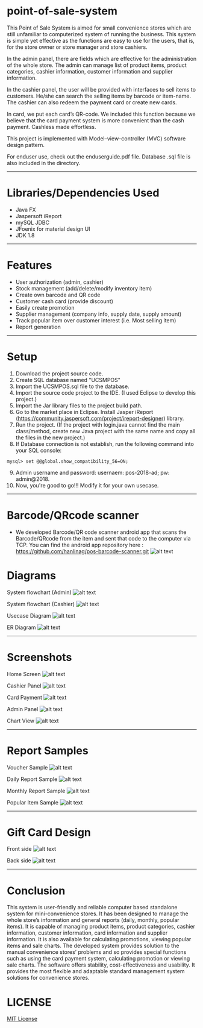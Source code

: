 # point-of-sale-system
This Point of Sale System is aimed for small convenience stores which are still unfamiliar to computerized system of running the business. This system is simple yet effective as the functions are easy to use for the users, that is, for the store owner or store manager and store cashiers.

In the admin panel, there are fields which are effective for the administration of the whole store. The admin can manage list of product items, product categories, cashier information, customer information and supplier information.

In the cashier panel, the user will be provided with interfaces to sell items to customers. He/she can search the selling items by barcode or item-name. The cashier can also redeem the payment card or create new cards.

In card, we put each card’s QR-code. We included this function because we believe that the card payment system is more convenient than the cash payment. Cashless made effortless.

This project is implemented with Model–view–controller (MVC) software design pattern.

For enduser use, check out the enduserguide.pdf file. 
Database .sql file is also included in the directory.

<hr>

# Libraries/Dependencies Used
- Java FX
- Jaspersoft iReport
- mySQL JDBC
- JFoenix for material design UI
- JDK 1.8

<hr>

# Features 
- User authorization (admin, cashier)
- Stock management (add/delete/modify inventory item)
- Create own barcode and QR code
- Customer cash card (provide discount)
- Easily create promotion
- Supplier management (company info, supply date, supply amount)
- Track popular item over customer interest (i.e. Most selling item)
- Report generation

<hr>

# Setup
1. Download the project source code.
2. Create SQL database named "UCSMPOS"
3. Import the UCSMPOS.sql file to the database. 
4. Import the source code project to the IDE. (I used Eclipse to develop this project.)
5. Import the Jar library files to the project build path.
6. Go to the market place in Eclipse. Install Jasper iReport (https://community.jaspersoft.com/project/ireport-designer) library. 
7. Run the project. (If the project with login.java cannot find the main class/method, create new Java project with the same name and copy all the files in the new project.)
8. If Database connection is not establish, run the following command into your SQL console:
```
mysql> set @@global.show_compatibility_56=ON;
```
9. Admin username and password: usernaem: pos-2018-ad; pw: admin@2018.
10. Now, you're good to go!!! Modify it for your own usecase. 

<hr>

# Barcode/QRcode scanner
- We developed Barcode/QR code scanner android app that scans the Barcode/QRcode from the item and sent that code to the computer via TCP. You can find the android app repository here : https://github.com/hanlinag/pos-barcode-scanner.git 
![alt text](images/home.png)

# Diagrams
System flowchart (Admin)
![alt text](images/adminflowchart.png)

System flowchart (Cashier)
![alt text](images/cashierflowchart.png?raw=true)

Usecase Diagram
![alt text](images/ucscasefinal.png?raw=true)


ER Diagram
![alt text](images/ER%20Final.png?raw=true)

<hr>

# Screenshots
Home Screen
![alt text](images/home.png?raw=true)

Cashier Panel
![alt text](images/cashier.png?raw=true)

Card Payment
![alt text](images/cardpayment.png?raw=true)

Admin Panel
![alt text](images/admin.png?raw=true)

Chart View
![alt text](images/chart.png?raw=true)


<hr>

# Report Samples
Voucher Sample
![alt text](images/voucher.png?raw=true)

Daily Report Sample
![alt text](images/dailysale.png?raw=true)

Monthly Report Sample
![alt text](images/monthlysale.png?raw=true)

Popular Item Sample
![alt text](images/popularitem.png?raw=true) 


<hr>

# Gift Card Design
Front side
![alt text](images/cardfinalfront.png?raw=true)

Back side
![alt text](images/cardfinalback.png?raw=true)
<hr>

# Conclusion
This system is user-friendly and reliable computer based standalone system for mini-convenience stores. It has been designed to manage the whole store’s information and general reports (daily, monthly, popular items). It is capable of managing product items, product categories, cashier information, customer information, card information and supplier information. It is also available for calculating promotions, viewing popular items and sale charts. The developed system provides solution to the manual convenience stores’ problems and so provides special functions such as using the card payment system, calculating promotion or viewing sale charts. The software offers stability, cost-effectiveness and usability. It provides the most flexible and adaptable standard management system solutions for convenience stores.

# LICENSE
[MIT License](LICENSE)

